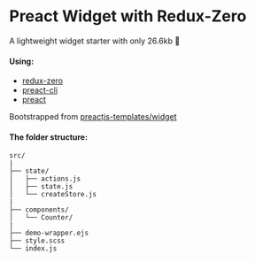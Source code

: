 # Preact Widget with Redux-Zero
A lightweight widget starter with only 26.6kb 🦋

#### Using:
- [redux-zero](https://github.com/concretesolutions/redux-zero)
- [preact-cli](https://github.com/developit/preact-cli)
- [preact](https://github.com/developit/preact)

Bootstrapped from [preactjs-templates/widget](https://github.com/preactjs-templates/widget)

#### The folder structure:
```
src/
|
├── state/
│   ├── actions.js
│   ├── state.js
│   └── createStore.js
|
├── components/
│   └── Counter/
|
├── demo-wrapper.ejs
├── style.scss
└── index.js
```
